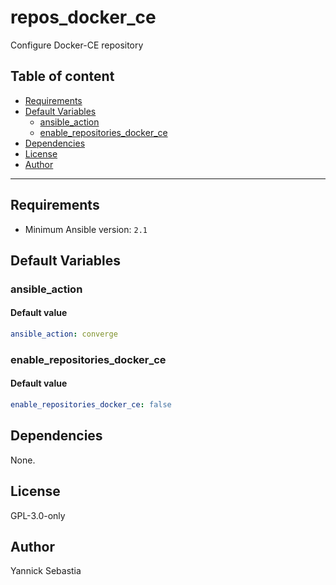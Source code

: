 # repos_docker_ce

Configure Docker-CE repository

## Table of content

- [Requirements](#requirements)
- [Default Variables](#default-variables)
  - [ansible_action](#ansible_action)
  - [enable_repositories_docker_ce](#enable_repositories_docker_ce)
- [Dependencies](#dependencies)
- [License](#license)
- [Author](#author)

---

## Requirements

- Minimum Ansible version: `2.1`

## Default Variables

### ansible_action

#### Default value

```YAML
ansible_action: converge
```

### enable_repositories_docker_ce

#### Default value

```YAML
enable_repositories_docker_ce: false
```

## Dependencies

None.

## License

GPL-3.0-only

## Author

Yannick Sebastia
